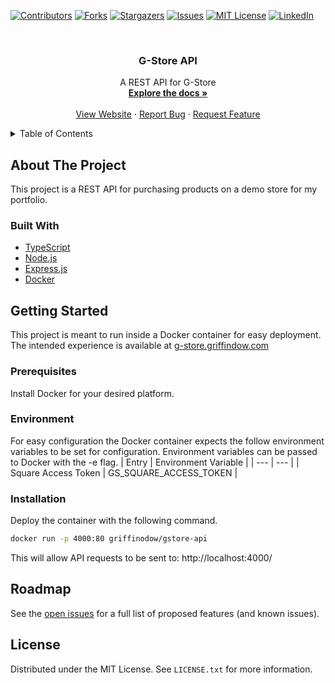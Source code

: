 [![Contributors][contributors-shield]][contributors-url]
[![Forks][forks-shield]][forks-url]
[![Stargazers][stars-shield]][stars-url]
[![Issues][issues-shield]][issues-url]
[![MIT License][license-shield]][license-url]
[![LinkedIn][linkedin-shield]][linkedin-url]

<br />
<div align="center">
  <h3 align="center">G-Store API</h3>
  <p align="center">
    A REST API for G-Store
    <br />
    <a href="https://github.com/griffinodow/gstore-api"><strong>Explore the docs »</strong></a>
    <br />
    <br />
    <a href="https://g-store.griffindow.com">View Website</a>
    ·
    <a href="https://github.com/griffinodow/gstore-api/issues">Report Bug</a>
    ·
    <a href="https://github.com/griffinodow/gstore-api/issues">Request Feature</a>
  </p>
</div>

<!-- TABLE OF CONTENTS -->
<details>
  <summary>Table of Contents</summary>
  <ol>
    <li>
      <a href="#about-the-project">About The Project</a>
      <ul>
        <li><a href="#built-with">Built With</a></li>
      </ul>
    </li>
    <li>
      <a href="#getting-started">Getting Started</a>
      <ul>
        <li><a href="#prerequisites">Prerequisites</a></li>
        <li><a href="#environment">Environment</a></li>
        <li><a href="#installation">Installation</a></li>
      </ul>
    </li>
    <li><a href="#roadmap">Roadmap</a></li>
    <li><a href="#license">License</a></li>
  </ol>
</details>

<!-- ABOUT THE PROJECT -->
## About The Project

This project is a REST API for purchasing products on a demo store for my portfolio.

### Built With

* [TypeScript](https://www.typescriptlang.org/)
* [Node.js](https://nodejs.org/)
* [Express.js](https://expressjs.com/)
* [Docker](https://www.docker.com/)

<!-- GETTING STARTED -->
## Getting Started

This project is meant to run inside a Docker container for easy deployment. The intended experience is available at [g-store.griffindow.com](https://g-store.griffindow.com/)

### Prerequisites

Install Docker for your desired platform.

### Environment

For easy configuration the Docker container expects the follow environment variables to be set for configuration. Environment variables can be passed to Docker with the -e flag.
| Entry | Environment Variable |
| --- | --- |
| Square Access Token | GS_SQUARE_ACCESS_TOKEN |

### Installation

Deploy the container with the following command.

```bash
docker run -p 4000:80 griffinodow/gstore-api
```

This will allow API requests to be sent to: http://localhost:4000/


<!-- ROADMAP -->
## Roadmap
See the [open issues](https://github.com/griffinodow/gstore-api/issues) for a full list of proposed features (and known issues).

<!-- LICENSE -->
## License
Distributed under the MIT License. See `LICENSE.txt` for more information.

<!-- MARKDOWN LINKS & IMAGES -->
<!-- https://www.markdownguide.org/basic-syntax/#reference-style-links -->
[contributors-shield]: https://img.shields.io/github/contributors/griffinodow/gstore-api.svg?style=for-the-badge
[contributors-url]: https://github.com/griffinodow/gstore-api/graphs/contributors
[forks-shield]: https://img.shields.io/github/forks/griffinodow/gstore-api.svg?style=for-the-badge
[forks-url]: https://github.com/griffinodow/gstore-api/network/members
[stars-shield]: https://img.shields.io/github/stars/griffinodow/gstore-api.svg?style=for-the-badge
[stars-url]: https://github.com/griffinodow/gstore-api/stargazers
[issues-shield]: https://img.shields.io/github/issues/griffinodow/gstore-api.svg?style=for-the-badge
[issues-url]: https://github.com/griffinodow/gstore-api/issues
[license-shield]: https://img.shields.io/github/license/griffinodow/gstore-api.svg?style=for-the-badge
[license-url]: https://github.com/griffinodow/gstore-api/blob/master/LICENSE
[linkedin-shield]: https://img.shields.io/badge/-LinkedIn-black.svg?style=for-the-badge&logo=linkedin&colorB=555
[linkedin-url]: https://linkedin.com/in/griffinodow